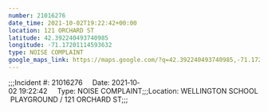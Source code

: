 ```yaml
---
number: 21016276
date_time: 2021-10-02T19:22:42+00:00
location: 121 ORCHARD ST
latitude: 42.392240493740985
longitude: -71.17201114593632
type: NOISE COMPLAINT
google_maps_link: https://maps.google.com/?q=42.392240493740985,-71.17201114593632
---
```


;;;Incident #: 21016276     Date: 2021‐10‐02 19:22:42     Type: NOISE COMPLAINT;;;Location: WELLINGTON SCHOOL PLAYGROUND / 121 ORCHARD ST;;;
